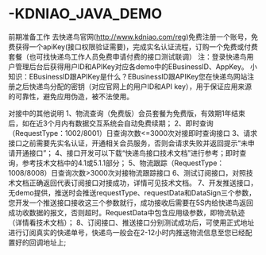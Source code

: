# -KDNIAO_JAVA_DEMO
前期准备工作
去快递鸟官网(http://www.kdniao.com/reg)免费注册一个账号，免费获得一个apiKey(接口权限验证需要)，完成实名认证流程，订购一个免费或付费套餐（也可找快递鸟工作人员免费申请付费的接口测试联调）
注：登录快递鸟用户管理后台后获得用户ID和APIKey对应各demo中的EBusinessID、AppKey。
小知识：EBusinessID跟APIKey是什么？EBusinessID跟APIKey您在快递鸟网站注册之后快递鸟分配的密钥（对应官网上的用户ID和API key），用于保证应用来源的可靠性，避免应用伪造，被不法使用。


对接中的其他说明
1、物流查询（免费版）会员套餐为免费版，有效期1年结束后，如在近3个月内有数据交互系统会自动免费续期；
2、即时查询（RequestType：1002/8001）日查询次数<=3000次对接即时查询接口
3、请求接口之前需要先实名认证，开通相关会员服务，否则会请求失败并返回提示“未申请开通接口”；
4、接口开发可以下载“快递鸟接口技术文档”进行参考；即时查询，参考技术文档中的4.1或5.1.1部分；
5、物流跟踪（RequestType：1008/8008）日查询次数>3000次对接物流跟踪接口
6、测试订阅接口，对照技术文档正确返回代表订阅接口对接成功，详情可见技术文档。
7、开发推送接口，无demo提供，推送时会推送requestType、requestData和DataSign三个参数，您开发一个推送接口接收这三个参数就行，成功接收后需要在5S内给快递鸟返回成功收数据的报文，否则超时。RequestData中包含应用级参数，即物流轨迹（详情看技术文档）；
8、订阅接口、推送接口分别测试成功后，可使用正式地址进行订阅真实的快递单号，快递鸟一般会在2-12小时内推送物流信息至您已经配置好的回调地址上;
